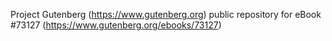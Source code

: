 Project Gutenberg (https://www.gutenberg.org) public repository
for eBook #73127 (https://www.gutenberg.org/ebooks/73127)
